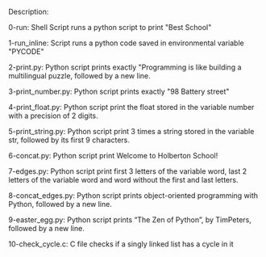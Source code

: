 Description:

0-run: Shell Script runs a python script to print "Best School"

1-run_inline: Script runs a python code saved in environmental variable "PYCODE"

2-print.py: Python script prints exactly "Programming is like building a multilingual puzzle, followed by a new line.

3-print_number.py: Python script prints exactly "98 Battery street"

4-print_float.py: Python script print the float stored in the variable number with a precision of 2 digits.

5-print_string.py: Python script print 3 times a string stored in the variable str, followed by its first 9 characters.

6-concat.py: Python script print Welcome to Holberton School!

7-edges.py: Python script print first 3 letters of the variable word, last 2 letters of the variable word and word without the first and last letters.

8-concat_edges.py: Python script prints object-oriented programming with Python, followed by a new line.

9-easter_egg.py: Python script prints “The Zen of Python”, by TimPeters, followed by a new line.

10-check_cycle.c: C file checks if a singly linked list has a cycle in it

